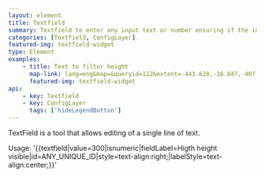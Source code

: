 ```yaml
---
layout: element
title: Textfield
summary: Textfield to enter any input text or number ensuring if the input is valid.
categories: [Textfield, ConfigLayer]
featured-img: textfield-widget
type: Element
examples:
    - title: Text to filter height
      map-link: lang=eng&map=&queryid=112&extent=-443.628,-16.847,-407.373,3.294&tools=helpintro,layerchooser,zoomextent,customzoom,getfeature,hovershowlegend&options=scale,startopened,hidestylechooser,enablequeries,capabilities&visiblelayers=custom
      featured-img: textfield-widget
api: 
    - key: Textfield
    - key: ConfigLayer
      tags: ['hideLegendButton']
---
```

TextField is a tool that allows editing of a single line of text.

Usage: '\{\{textfield\|value=300\|isnumeric\|fieldLabel=Higth height visible\|id=ANY_UNIQUE_ID\|style=text-align:right;\|labelStyle=text-align:center;\}\}'
